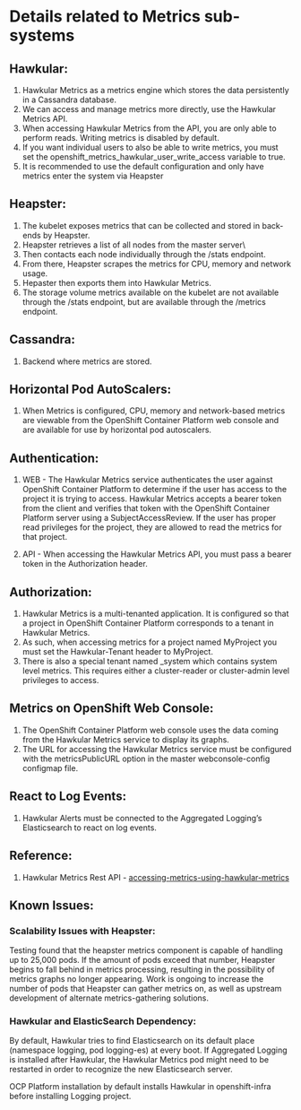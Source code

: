 # Details related to Metrics sub-systems


## Hawkular:

1. Hawkular Metrics as a metrics engine which stores the data persistently in a Cassandra database.
2. We can access and manage metrics more directly, use the Hawkular Metrics API.
3. When accessing Hawkular Metrics from the API, you are only able to perform reads. Writing metrics is disabled by default.
4. If you want individual users to also be able to write metrics, you must set the openshift_metrics_hawkular_user_write_access variable to true.
5. It is recommended to use the default configuration and only have metrics enter the system via Heapster


## Heapster:

1. The kubelet exposes metrics that can be collected and stored in back-ends by Heapster.
2. Heapster retrieves a list of all nodes from the master server\
3. Then contacts each node individually through the /stats endpoint.
4. From there, Heapster scrapes the metrics for CPU, memory and network usage.
5. Hepaster then exports them into Hawkular Metrics.
6. The storage volume metrics available on the kubelet are not available through the /stats endpoint, but are available through the /metrics endpoint.


## Cassandra:

1. Backend where metrics are stored.


## Horizontal Pod AutoScalers:

1. When Metrics is configured, CPU, memory and network-based metrics are viewable from the OpenShift Container Platform web console and are available for use by horizontal pod autoscalers.


## Authentication:

1. WEB - The Hawkular Metrics service authenticates the user against OpenShift Container Platform to determine if the user has access to the project it is trying to access. Hawkular Metrics accepts a bearer token from the client and verifies that token with the OpenShift Container Platform server using a SubjectAccessReview. If the user has proper read privileges for the project, they are allowed to read the metrics for that project.

2. API - When accessing the Hawkular Metrics API, you must pass a bearer token in the Authorization header.


## Authorization:

1. Hawkular Metrics is a multi-tenanted application. It is configured so that a project in OpenShift Container Platform corresponds to a tenant in Hawkular Metrics.
2. As such, when accessing metrics for a project named MyProject you must set the Hawkular-Tenant header to MyProject.
3. There is also a special tenant named _system which contains system level metrics. This requires either a cluster-reader or cluster-admin level privileges to access.


## Metrics on OpenShift Web Console:

1. The OpenShift Container Platform web console uses the data coming from the Hawkular Metrics service to display its graphs.
2. The URL for accessing the Hawkular Metrics service must be configured with the metricsPublicURL option in the master webconsole-config configmap file.

 
## React to Log Events:

1. Hawkular Alerts must be connected to the Aggregated Logging’s Elasticsearch to react on log events.

 
## Reference:

1. Hawkular Metrics Rest API - [accessing-metrics-using-hawkular-metrics ](https://github.com/openshift/origin-metrics/blob/master/docs/hawkular_metrics.adoc#accessing-metrics-using-hawkular-metrics)

 
## Known Issues:

### Scalability Issues with Heapster:

Testing found that the heapster metrics component is capable of handling up to 25,000 pods. If the amount of pods exceed that number, Heapster begins to fall behind in metrics processing, resulting in the possibility of metrics graphs no longer appearing. Work is ongoing to increase the number of pods that Heapster can gather metrics on, as well as upstream development of alternate metrics-gathering solutions.


### Hawkular and ElasticSearch Dependency:

By default, Hawkular tries to find Elasticsearch on its default place (namespace logging, pod logging-es) at every boot. If Aggregated Logging is installed after Hawkular, the Hawkular Metrics pod might need to be restarted in order to recognize the new Elasticsearch server.

OCP Platform installation by default installs Hawkular in openshift-infra before installing Logging project.
